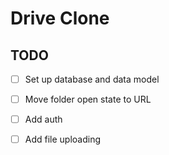 # Drive Clone

## TODO
- [ ] Set up database and data model
- [ ] Move folder open state to URL
- [ ] Add auth
- [ ] Add file uploading
 